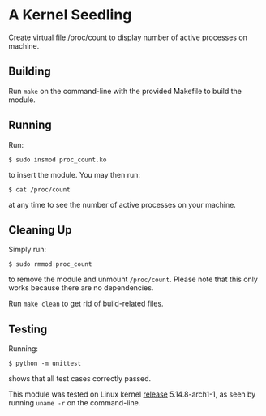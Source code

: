 # A Kernel Seedling

Create virtual file /proc/count to display number of active processes on machine.

## Building

Run `make` on the command-line with the provided Makefile to build the module.

## Running

Run:
```
$ sudo insmod proc_count.ko
```
to insert the module. You may then run:
```
$ cat /proc/count
```
at any time to see the number of active processes on your machine.

## Cleaning Up

Simply run:
```
$ sudo rmmod proc_count
```
to remove the module and unmount `/proc/count`. Please note that this only works because there are no dependencies.

Run `make clean` to get rid of build-related files.

## Testing

Running:
```
$ python -m unittest
```
shows that all test cases correctly passed.

This module was tested on Linux kernel [release](https://kernel.org) 5.14.8-arch1-1, as seen by running `uname -r` on the command-line.
